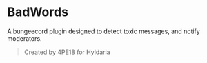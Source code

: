# BadWords
A bungeecord plugin designed to detect toxic messages, and notify moderators.

> Created by 4PE18 for Hyldaria